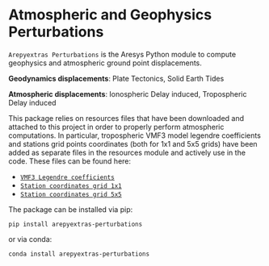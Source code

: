 # Atmospheric and Geophysics Perturbations

`Arepyextras Perturbations` is the Aresys Python module to compute geophysics and atmospheric ground point displacements.

**Geodynamics displacements**: Plate Tectonics, Solid Earth Tides

**Atmospheric displacements**: Ionospheric Delay induced, Tropospheric Delay induced

This package relies on resources files that have been downloaded and attached to this project in order to properly perform
atmospheric computations. In particular, tropospheric VMF3 model legendre coefficients and stations grid points coordinates
(both for 1x1 and 5x5 grids) have been added as separate files in the resources module and actively use in the code.
These files can be found here:

 - [`VMF3 Legendre coefficients`](https://vmf.geo.tuwien.ac.at/codes/vmf3.m)
 - [`Station coordinates grid 1x1`](https://vmf.geo.tuwien.ac.at/station_coord_files/gridpoint_coord_1x1.txt)
 - [`Station coordinates grid 5x5`](https://vmf.geo.tuwien.ac.at/station_coord_files/gridpoint_coord_5x5.txt)

The package can be installed via pip:

```shell
pip install arepyextras-perturbations
```

or via conda:

```shell
conda install arepyextras-perturbations
```
